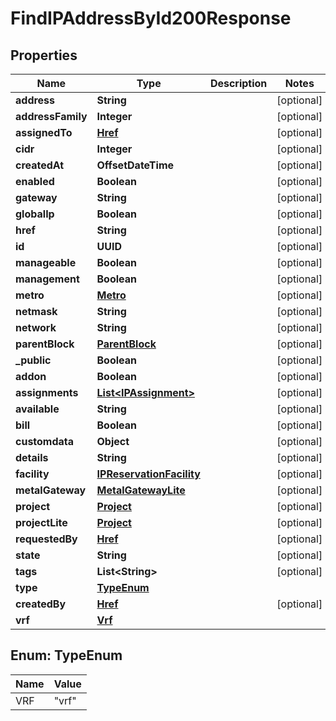 

# FindIPAddressById200Response


## Properties

| Name | Type | Description | Notes |
|------------ | ------------- | ------------- | -------------|
|**address** | **String** |  |  [optional] |
|**addressFamily** | **Integer** |  |  [optional] |
|**assignedTo** | [**Href**](Href.md) |  |  [optional] |
|**cidr** | **Integer** |  |  [optional] |
|**createdAt** | **OffsetDateTime** |  |  [optional] |
|**enabled** | **Boolean** |  |  [optional] |
|**gateway** | **String** |  |  [optional] |
|**globalIp** | **Boolean** |  |  [optional] |
|**href** | **String** |  |  [optional] |
|**id** | **UUID** |  |  [optional] |
|**manageable** | **Boolean** |  |  [optional] |
|**management** | **Boolean** |  |  [optional] |
|**metro** | [**Metro**](Metro.md) |  |  [optional] |
|**netmask** | **String** |  |  [optional] |
|**network** | **String** |  |  [optional] |
|**parentBlock** | [**ParentBlock**](ParentBlock.md) |  |  [optional] |
|**_public** | **Boolean** |  |  [optional] |
|**addon** | **Boolean** |  |  [optional] |
|**assignments** | [**List&lt;IPAssignment&gt;**](IPAssignment.md) |  |  [optional] |
|**available** | **String** |  |  [optional] |
|**bill** | **Boolean** |  |  [optional] |
|**customdata** | **Object** |  |  [optional] |
|**details** | **String** |  |  [optional] |
|**facility** | [**IPReservationFacility**](IPReservationFacility.md) |  |  [optional] |
|**metalGateway** | [**MetalGatewayLite**](MetalGatewayLite.md) |  |  [optional] |
|**project** | [**Project**](Project.md) |  |  [optional] |
|**projectLite** | [**Project**](Project.md) |  |  [optional] |
|**requestedBy** | [**Href**](Href.md) |  |  [optional] |
|**state** | **String** |  |  [optional] |
|**tags** | **List&lt;String&gt;** |  |  [optional] |
|**type** | [**TypeEnum**](#TypeEnum) |  |  |
|**createdBy** | [**Href**](Href.md) |  |  [optional] |
|**vrf** | [**Vrf**](Vrf.md) |  |  |



## Enum: TypeEnum

| Name | Value |
|---- | -----|
| VRF | &quot;vrf&quot; |



